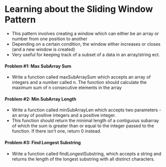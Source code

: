 # Learning about the Sliding Window Pattern
- This pattern involves creating a window which can either be an array or number from one position to another
- Depending on a certain condition, the window either increases or closes (and a new window is created)
- Very useful for keeping track of a subset of a data in an array/string ect.

#### Problem #1: Max SubArray Sum 
- Write a function called maxSubArraySum which accepts an array of integers and a number called n. The function should calculate the maximum sum of n consecutive elements in the array

#### Problem #2: Min SubArray Length
- Write a function called minSubArrayLen which accepts two parameters - an array of positive integers and a positive integer.
- This function should return the minimal length of a contiguous subarray of which the sum is greater than or equal to the integer passed to the function. If there isn't one, return 0 instead.

#### Problem #3: Find Longest Substring
- Write a function called findLongestSubstring, which accepts a string and returns the length of the longest substring with all distinct characters.